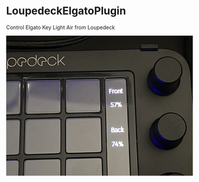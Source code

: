 # LoupedeckElgatoPlugin
Control Elgato Key Light Air from Loupedeck

![Alt text](LoupedeckElgatoPlugin/images/brightness.jpg?raw=true "Brightness Adjustment")
